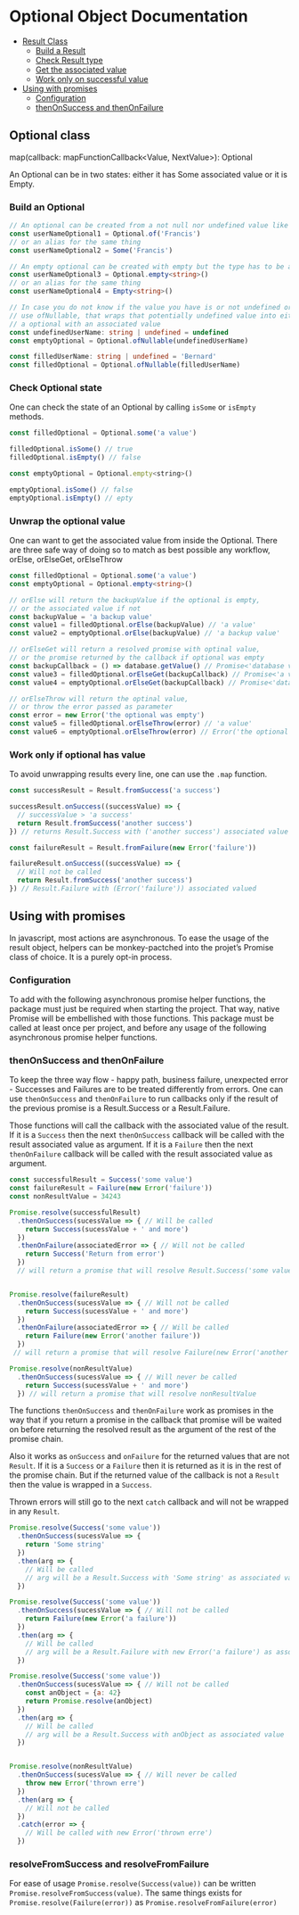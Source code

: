 # Optional Object Documentation

- [Result Class](result.md#result-class)
    - [Build a Result](result.md#build-a-result)
    - [Check Result type](result.md#check-result-type)
    - [Get the associated value](result.md#get-the-associated-value)
    - [Work only on successful value](result.md#work-only-on-successful-value)
- [Using with promises](result.md#using-with-promises)
    - [Configuration](result.md#configuration)
    - [thenOnSuccess and thenOnFailure](result.md#thenonsuccess-and-thenonfailure)

## Optional class

map<NextValue>(callback: mapFunctionCallback<Value, NextValue>): Optional<NextValue>


An Optional can be in two states: either it has Some associated value or it is Empty.

### Build an Optional
```ts
// An optional can be created from a not null nor undefined value like so
const userNameOptional1 = Optional.of('Francis')
// or an alias for the same thing 
const userNameOptional2 = Some('Francis')

// An empty optional can be created with empty but the type has to be added manually
const userNameOptional3 = Optional.empty<string>()
// or an alias for the same thing 
const userNameOptional4 = Empty<string>()

// In case you do not know if the value you have is or not undefined or null, you can
// use ofNullable, that wraps that potentially undefined value into either an empty optional or
// a optional with an associated value
const undefinedUserName: string | undefined = undefined
const emptyOptional = Optional.ofNullable(undefinedUserName)

const filledUserName: string | undefined = 'Bernard'
const filledOptional = Optional.ofNullable(filledUserName)
``` 

### Check Optional state

One can check the state of an Optional by calling `isSome` or `isEmpty` methods.
```js
const filledOptional = Optional.some('a value')

filledOptional.isSome() // true
filledOptional.isEmpty() // false

const emptyOptional = Optional.empty<string>()

emptyOptional.isSome() // false
emptyOptional.isEmpty() // epty
``` 

### Unwrap the optional value

One can want to get the associated value from inside the Optional.
There are three safe way of doing so to match as best possible any workflow, orElse, orElseGet, orElseThrow
```ts
const filledOptional = Optional.some('a value')
const emptyOptional = Optional.empty<string>()

// orElse will return the backupValue if the optional is empty,
// or the associated value if not
const backupValue = 'a backup value' 
const value1 = filledOptional.orElse(backupValue) // 'a value'
const value2 = emptyOptional.orElse(backupValue) // 'a backup value'

// orElseGet will return a resolved promise with optinal value,
// or the promise returned by the callback if optional was empty
const backupCallback = () => database.getValue() // Promise<'database value'>
const value3 = filledOptional.orElseGet(backupCallback) // Promise<'a value'>
const value4 = emptyOptional.orElseGet(backupCallback) // Promise<'database value'>

// orElseThrow will return the optinal value,
// or throw the error passed as parameter
const error = new Error('the optional was empty')
const value5 = filledOptional.orElseThrow(error) // 'a value'
const value6 = emptyOptional.orElseThrow(error) // Error('the optional was empty')
``` 

### Work only if optional has value

To avoid unwrapping results every line, one can use the `.map` function.

```ts
const successResult = Result.fromSuccess('a success')

successResult.onSuccess((successValue) => {
  // successValue > 'a success'
  return Result.fromSuccess('another success')
}) // returns Result.Success with ('another success') associated value

const failureResult = Result.fromFailure(new Error('failure'))

failureResult.onSuccess((successValue) => {
  // Will not be called
  return Result.fromSuccess('another success')
}) // Result.Failure with (Error('failure')) associated valued
``` 

## Using with promises

In javascript, most actions are asynchronous. To ease the usage of the result object, helpers can
be monkey-pactched into the projet’s Promise class of choice. It is a purely opt-in
process. 

### Configuration
To add with the following asynchronous promise helper functions, the package must just be required when starting the project.
That way, native Promise will be embellished with those functions.
This package must be called at least once per project, and before any usage of the following asynchronous promise helper functions. 
 
### thenOnSuccess and thenOnFailure

To keep the three way flow - happy path, business failure, unexpected error - Successes and Failures are to be treated
differently from errors. One can use `thenOnSuccess` and `thenOnFailure` to run callbacks only if the result
of the previous promise is a Result.Success or a Result.Failure. 

Those functions will call the callback with the associated value of the result.
 If it is a `Success` then the next `thenOnSuccess` callback will be called with the result associated value as argument.
 If it is a `Failure` then the next `thenOnFailure` callback will be called with the result associated value as argument.
 
```js
const successfulResult = Success('some value')
const failureResult = Failure(new Error('failure'))
const nonResultValue = 34243

Promise.resolve(successfulResult)
  .thenOnSuccess(sucessValue => { // Will be called
    return Success(sucessValue + ' and more')
  }) 
  .thenOnFailure(associatedError => { // Will not be called
    return Success('Return from error')
  }) 
  // will return a promise that will resolve Result.Success('some value and more')


Promise.resolve(failureResult)
  .thenOnSuccess(sucessValue => { // Will not be called
    return Success(sucessValue + ' and more')
  })
  .thenOnFailure(associatedError => { // Will be called
    return Failure(new Error('another failure'))
  })
 // will return a promise that will resolve Failure(new Error('another failure'))

Promise.resolve(nonResultValue)
  .thenOnSuccess(sucessValue => { // Will never be called
    return Success(sucessValue + ' and more')
  }) // will return a promise that will resolve nonResultValue
```

The functions `thenOnSuccess` and `thenOnFailure` work as promises in the way that if you return a promise in 
the callback that promise will be waited on before returning the resolved result as the argument of the rest of
the promise chain.

Also it works as `onSuccess` and `onFailure` for the returned values that are not `Result`. If it is a `Success` or 
a `Failure` then it is returned as it is in the rest of the promise chain. But if the returned value of the callback is 
not a `Result` then the value is wrapped in a `Success`.    

Thrown errors will still go to the next `catch` callback and will not be wrapped in any `Result`.

```js
Promise.resolve(Success('some value'))
  .thenOnSuccess(sucessValue => { 
    return 'Some string'
  }) 
  .then(arg => { 
    // Will be called
    // arg will be a Result.Success with 'Some string' as associated value
  }) 

Promise.resolve(Success('some value'))
  .thenOnSuccess(sucessValue => { // Will not be called
    return Failure(new Error('a failure'))
  })
  .then(arg => { 
    // Will be called
    // arg will be a Result.Failure with new Error('a failure') as associated value
  })

Promise.resolve(Success('some value'))
  .thenOnSuccess(sucessValue => { // Will not be called
    const anObject = {a: 42}
    return Promise.resolve(anObject)
  })
  .then(arg => { 
    // Will be called
    // arg will be a Result.Success with anObject as associated value
  })


Promise.resolve(nonResultValue)
  .thenOnSuccess(sucessValue => { // Will never be called
    throw new Error('thrown erre')
  })
  .then(arg => { 
    // Will not be called
  })
  .catch(error => {
    // Will be called with new Error('thrown erre')
  })
```

### resolveFromSuccess and resolveFromFailure

For ease of usage `Promise.resolve(Success(value))` can be written `Promise.resolveFromSuccess(value)`. 
The same things exists for `Promise.resolve(Failure(error))` as `Promise.resolveFromFailure(error)`

